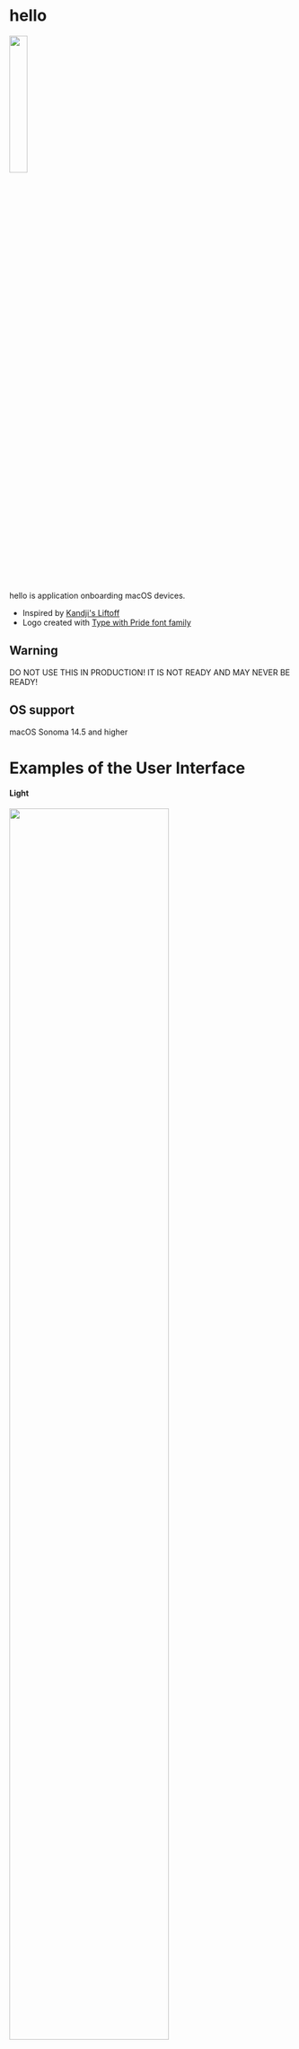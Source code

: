 # hello
<img src="/assets/HelloIcon.png" width=25% height=25%>

hello is application onboarding macOS devices.

- Inspired by [Kandji's Liftoff](https://www.kandji.io/liftoff)
- Logo created with [Type with Pride font family](https://www.typewithpride.com)

## Warning
DO NOT USE THIS IN PRODUCTION! IT IS NOT READY AND MAY NEVER BE READY!

## OS support
macOS Sonoma 14.5 and higher

# Examples of the User Interface

#### Light
<img src="/assets/demo_light_1.png" width=75% height=75%>
<img src="/assets/demo_light_2.png" width=75% height=75%>
<img src="/assets/demo_light_3.png" width=75% height=75%>
<img src="/assets/demo_light_4.png" width=75% height=75%>

#### Dark
<img src="/assets/demo_dark_3.png" width=75% height=75%>
<img src="/assets/demo_dark_4.png" width=75% height=75%>

### Notes on inspiration
- https://stackoverflow.com/questions/67304592/how-to-reliably-retrieve-a-windows-background-color-on-macos-with-swiftui
